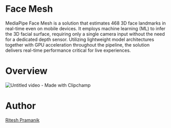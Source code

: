 # Face Mesh
MediaPipe Face Mesh is a solution that estimates 468 3D face landmarks in real-time even on mobile devices. It employs machine learning (ML) to infer the 3D facial surface, requiring only a single camera input without the need for a dedicated depth sensor. Utilizing lightweight model architectures together with GPU acceleration throughout the pipeline, the solution delivers real-time performance critical for live experiences.

# Overview
![Untitled video - Made with Clipchamp](https://user-images.githubusercontent.com/109234507/215285810-a14adc75-948d-4b9f-9e5e-53ebfc3e8017.gif)
# Author
[Ritesh Pramanik](https://github.com/ritesh2004)
